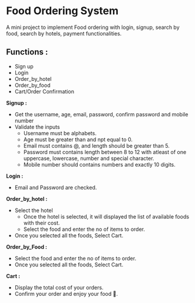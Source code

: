 # Food Ordering System

A mini project to implement Food ordering with login, signup, search by food, search by hotels, payment functionalities.

## Functions :

* Sign up
* Login
* Order_by_hotel
* Order_by_food
* Cart/Order Confirmation

**Signup :**

* Get the username, age, email, password, confirm password and mobile number
* Validate the inputs
  * Username must be alphabets.
  * Age must be greater than and npt equal to 0.
  * Email must contains @, and length should be greater than 5.
  * Password must contains length between 8 to 12 with atleast of one uppercase, lowercase, number and special character.
  * Mobile number should contains numbers and exactly 10 digits.

 **Login :**

 * Email and Password are checked.

 **Order_by_hotel :**

 * Select the hotel
   * Once the hotel is selected, it will displayed the list of available foods with their cost.
   * Select the food and enter the no of items to order.
 * Once you selected all the foods, Select Cart.

 **Order_by_Food :**

 * Select the food and enter the no of items to order.
 * Once you selected all the foods, Select Cart.

 **Cart :**

 * Display the total cost of your orders.
 * Confirm your order and enjoy your food :hamburger:.



